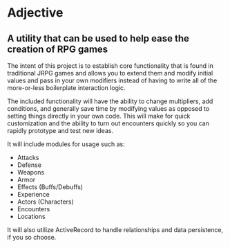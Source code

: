 # Adjective
## A utility that can be used to help ease the creation of RPG games

The intent of this project is to establish core functionality that is found in traditional JRPG games and allows you to extend them and modify initial values and pass in your own modifiers instead of having to write all of the more-or-less boilerplate interaction logic. 

The included functionality will have the ability to change multipliers, add conditions, and generally save time by modifying values as opposed to setting things directly in your own code. This will make for quick customization and the ability to turn out encounters quickly so you can rapidly prototype and test new ideas.

It will include modules for usage such as:
 - Attacks
 - Defense
 - Weapons
 - Armor
 - Effects (Buffs/Debuffs)
 - Experience
 - Actors (Characters)
 - Encounters
 - Locations
 
 It will also utilize ActiveRecord to handle relationships and data persistence, if you so choose.
 
 
